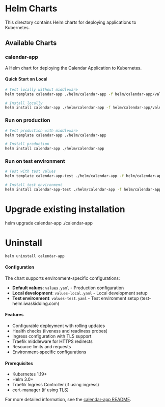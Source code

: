 # Helm Charts

This directory contains Helm charts for deploying applications to Kubernetes.

## Available Charts

### calendar-app

A Helm chart for deploying the Calendar Application to Kubernetes.

#### Quick Start on Local

```bash
# Test locally without middleware
helm template calendar-app ./helm/calendar-app -f helm/calendar-app/values-local.yaml

# Install locally
helm install calendar-app ./helm/calendar-app -f helm/calendar-app/values-local.yaml
```

### Run on production
```bash
# Test production with middleware
helm template calendar-app ./helm/calendar-app 

# Install production
helm install calendar-app ./helm/calendar-app
```

### Run on test environment
```bash
# Test with test values
helm template calendar-app-test ./helm/calendar-app -f helm/calendar-app/values-test.yaml

# Install test environment
helm install calendar-app-test ./helm/calendar-app -f helm/calendar-app/values-test.yaml --namespace test-helm --create-namespace
```

# Upgrade existing installation
helm upgrade calendar-app ./calendar-app

# Uninstall
```bash
helm uninstall calendar-app
```

#### Configuration

The chart supports environment-specific configurations:

- **Default values**: `values.yaml` - Production configuration
- **Local development**: `values-local.yaml` - Local development setup
- **Test environment**: `values-test.yaml` - Test environment setup (test-helm.iwaskidding.com)

#### Features

- Configurable deployment with rolling updates
- Health checks (liveness and readiness probes)
- Ingress configuration with TLS support
- Traefik middleware for HTTPS redirects
- Resource limits and requests
- Environment-specific configurations

#### Prerequisites

- Kubernetes 1.19+
- Helm 3.0+
- Traefik Ingress Controller (if using ingress)
- cert-manager (if using TLS)

For more detailed information, see the [calendar-app README](./calendar-app/README.md).
